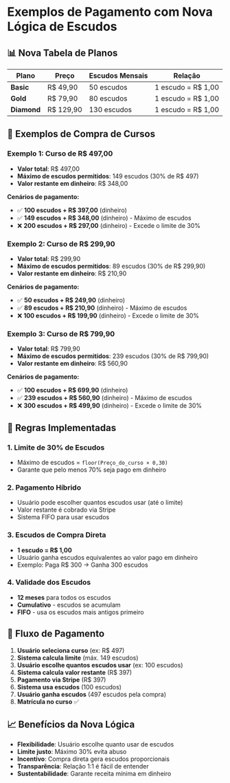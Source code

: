# Exemplos de Pagamento com Nova Lógica de Escudos

## 📊 **Nova Tabela de Planos**

| Plano | Preço | Escudos Mensais | Relação |
|-------|-------|-----------------|---------|
| **Basic** | R$ 49,90 | 50 escudos | 1 escudo = R$ 1,00 |
| **Gold** | R$ 79,90 | 80 escudos | 1 escudo = R$ 1,00 |
| **Diamond** | R$ 129,90 | 130 escudos | 1 escudo = R$ 1,00 |

## 🛒 **Exemplos de Compra de Cursos**

### **Exemplo 1: Curso de R$ 497,00**
- **Valor total**: R$ 497,00
- **Máximo de escudos permitidos**: 149 escudos (30% de R$ 497)
- **Valor restante em dinheiro**: R$ 348,00

**Cenários de pagamento:**
- ✅ **100 escudos + R$ 397,00** (dinheiro)
- ✅ **149 escudos + R$ 348,00** (dinheiro) - Máximo de escudos
- ❌ **200 escudos + R$ 297,00** (dinheiro) - Excede o limite de 30%

### **Exemplo 2: Curso de R$ 299,90**
- **Valor total**: R$ 299,90
- **Máximo de escudos permitidos**: 89 escudos (30% de R$ 299,90)
- **Valor restante em dinheiro**: R$ 210,90

**Cenários de pagamento:**
- ✅ **50 escudos + R$ 249,90** (dinheiro)
- ✅ **89 escudos + R$ 210,90** (dinheiro) - Máximo de escudos
- ❌ **100 escudos + R$ 199,90** (dinheiro) - Excede o limite de 30%

### **Exemplo 3: Curso de R$ 799,90**
- **Valor total**: R$ 799,90
- **Máximo de escudos permitidos**: 239 escudos (30% de R$ 799,90)
- **Valor restante em dinheiro**: R$ 560,90

**Cenários de pagamento:**
- ✅ **100 escudos + R$ 699,90** (dinheiro)
- ✅ **239 escudos + R$ 560,90** (dinheiro) - Máximo de escudos
- ❌ **300 escudos + R$ 499,90** (dinheiro) - Excede o limite de 30%

## 🎯 **Regras Implementadas**

### **1. Limite de 30% de Escudos**
- Máximo de escudos = `floor(Preço_do_curso × 0,30)`
- Garante que pelo menos 70% seja pago em dinheiro

### **2. Pagamento Híbrido**
- Usuário pode escolher quantos escudos usar (até o limite)
- Valor restante é cobrado via Stripe
- Sistema FIFO para usar escudos

### **3. Escudos de Compra Direta**
- **1 escudo = R$ 1,00**
- Usuário ganha escudos equivalentes ao valor pago em dinheiro
- Exemplo: Paga R$ 300 → Ganha 300 escudos

### **4. Validade dos Escudos**
- **12 meses** para todos os escudos
- **Cumulativo** - escudos se acumulam
- **FIFO** - usa os escudos mais antigos primeiro

## 🔄 **Fluxo de Pagamento**

1. **Usuário seleciona curso** (ex: R$ 497)
2. **Sistema calcula limite** (máx. 149 escudos)
3. **Usuário escolhe quantos escudos usar** (ex: 100 escudos)
4. **Sistema calcula valor restante** (R$ 397)
5. **Pagamento via Stripe** (R$ 397)
6. **Sistema usa escudos** (100 escudos)
7. **Usuário ganha escudos** (497 escudos pela compra)
8. **Matrícula no curso** ✅

## 📈 **Benefícios da Nova Lógica**

- **Flexibilidade**: Usuário escolhe quanto usar de escudos
- **Limite justo**: Máximo 30% evita abuso
- **Incentivo**: Compra direta gera escudos proporcionais
- **Transparência**: Relação 1:1 é fácil de entender
- **Sustentabilidade**: Garante receita mínima em dinheiro
